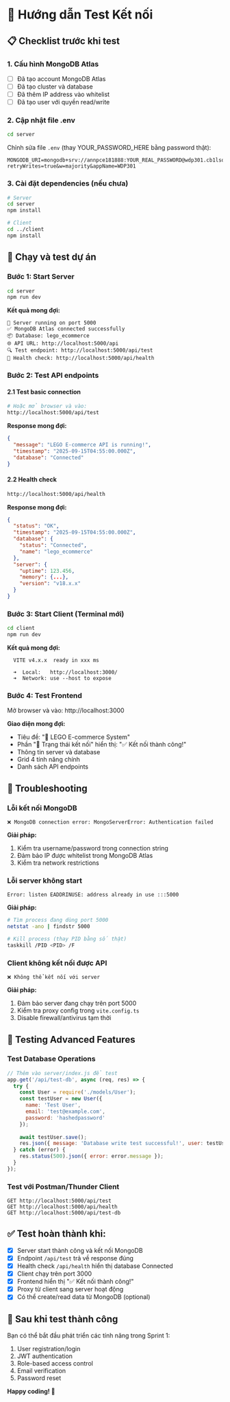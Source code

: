 # 🧪 Hướng dẫn Test Kết nối

## 📋 Checklist trước khi test

### 1. Cấu hình MongoDB Atlas
- [ ] Đã tạo account MongoDB Atlas
- [ ] Đã tạo cluster và database
- [ ] Đã thêm IP address vào whitelist
- [ ] Đã tạo user với quyền read/write

### 2. Cập nhật file .env
```bash
cd server
```

Chỉnh sửa file `.env` (thay YOUR_PASSWORD_HERE bằng password thật):
```env
MONGODB_URI=mongodb+srv://annpce181888:YOUR_REAL_PASSWORD@wdp301.cb1lsot.mongodb.net/?retryWrites=true&w=majority&appName=WDP301
```

### 3. Cài đặt dependencies (nếu chưa)
```bash
# Server
cd server
npm install

# Client  
cd ../client
npm install
```

## 🚀 Chạy và test dự án

### Bước 1: Start Server
```bash
cd server
npm run dev
```

**Kết quả mong đợi:**
```
🚀 Server running on port 5000
✅ MongoDB Atlas connected successfully
📦 Database: lego_ecommerce
🌐 API URL: http://localhost:5000/api
🔍 Test endpoint: http://localhost:5000/api/test
💚 Health check: http://localhost:5000/api/health
```

### Bước 2: Test API endpoints

#### 2.1 Test basic connection
```bash
# Hoặc mở browser và vào:
http://localhost:5000/api/test
```

**Response mong đợi:**
```json
{
  "message": "LEGO E-commerce API is running!",
  "timestamp": "2025-09-15T04:55:00.000Z",
  "database": "Connected"
}
```

#### 2.2 Health check
```bash
http://localhost:5000/api/health
```

**Response mong đợi:**
```json
{
  "status": "OK",
  "timestamp": "2025-09-15T04:55:00.000Z",
  "database": {
    "status": "Connected",
    "name": "lego_ecommerce"
  },
  "server": {
    "uptime": 123.456,
    "memory": {...},
    "version": "v18.x.x"
  }
}
```

### Bước 3: Start Client (Terminal mới)
```bash
cd client
npm run dev
```

**Kết quả mong đợi:**
```
  VITE v4.x.x  ready in xxx ms

  ➜  Local:   http://localhost:3000/
  ➜  Network: use --host to expose
```

### Bước 4: Test Frontend
Mở browser và vào: http://localhost:3000

**Giao diện mong đợi:**
- Tiêu đề: "🧱 LEGO E-commerce System"
- Phần "📡 Trạng thái kết nối" hiển thị: "✅ Kết nối thành công!"
- Thông tin server và database
- Grid 4 tính năng chính
- Danh sách API endpoints

## 🐛 Troubleshooting

### Lỗi kết nối MongoDB
```
❌ MongoDB connection error: MongoServerError: Authentication failed
```

**Giải pháp:**
1. Kiểm tra username/password trong connection string
2. Đảm bảo IP được whitelist trong MongoDB Atlas
3. Kiểm tra network restrictions

### Lỗi server không start
```
Error: listen EADDRINUSE: address already in use :::5000
```

**Giải pháp:**
```bash
# Tìm process đang dùng port 5000
netstat -ano | findstr 5000

# Kill process (thay PID bằng số thật)
taskkill /PID <PID> /F
```

### Client không kết nối được API
```
❌ Không thể kết nối với server
```

**Giải pháp:**
1. Đảm bảo server đang chạy trên port 5000
2. Kiểm tra proxy config trong `vite.config.ts`
3. Disable firewall/antivirus tạm thời

## 🎯 Testing Advanced Features

### Test Database Operations
```javascript
// Thêm vào server/index.js để test
app.get('/api/test-db', async (req, res) => {
  try {
    const User = require('./models/User');
    const testUser = new User({
      name: 'Test User',
      email: 'test@example.com', 
      password: 'hashedpassword'
    });
    
    await testUser.save();
    res.json({ message: 'Database write test successful!', user: testUser });
  } catch (error) {
    res.status(500).json({ error: error.message });
  }
});
```

### Test với Postman/Thunder Client
```
GET http://localhost:5000/api/test
GET http://localhost:5000/api/health
GET http://localhost:5000/api/test-db
```

## ✅ Test hoàn thành khi:

- [x] Server start thành công và kết nối MongoDB
- [x] Endpoint `/api/test` trả về response đúng
- [x] Health check `/api/health` hiển thị database Connected
- [x] Client chạy trên port 3000
- [x] Frontend hiển thị "✅ Kết nối thành công!"
- [x] Proxy từ client sang server hoạt động
- [x] Có thể create/read data từ MongoDB (optional)

## 🎉 Sau khi test thành công

Bạn có thể bắt đầu phát triển các tính năng trong Sprint 1:
1. User registration/login
2. JWT authentication
3. Role-based access control
4. Email verification
5. Password reset

**Happy coding! 🚀**
